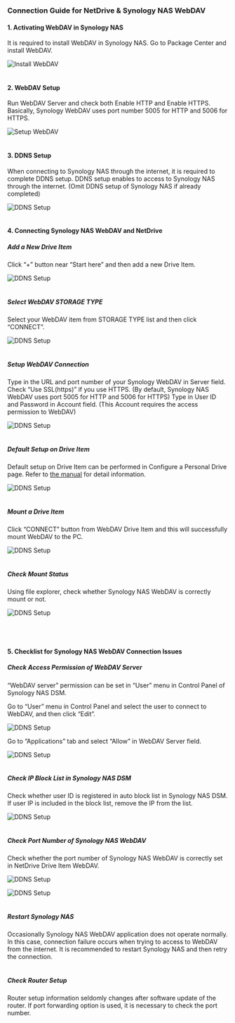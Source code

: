 ### Connection Guide for NetDrive & Synology NAS WebDAV

#### 1. Activating WebDAV in Synology NAS

It is required to install WebDAV in Synology NAS.  Go to Package Center and install WebDAV.
 
 ![Install WebDAV](https://raw.githubusercontent.com/bdrive/help/master/support_content/en/guide/synology/Picture1.png)<br><br>

#### 2. WebDAV Setup

Run WebDAV Server and check both Enable HTTP and Enable HTTPS.  Basically, Synology WebDAV uses port number 5005 for HTTP and 5006 for HTTPS.
 
 ![Setup WebDAV](https://raw.githubusercontent.com/bdrive/help/master/support_content/en/guide/synology/Picture2.png)<br><br>

#### 3. DDNS Setup

When connecting to Synology NAS through the internet, it is required to complete DDNS setup.  DDNS setup enables to access to Synology NAS through the internet.  (Omit DDNS setup of Synology NAS if already completed)
 
 ![DDNS Setup](https://raw.githubusercontent.com/bdrive/help/master/support_content/en/guide/synology/Picture3.png)<br><br>

#### 4. Connecting Synology NAS WebDAV and NetDrive<br>

##### Add a New Drive Item
Click “+” button near “Start here” and then add a new Drive Item.
 
 ![DDNS Setup](https://raw.githubusercontent.com/bdrive/help/master/support_content/en/guide/synology/Picture4.png)<br><br>

##### Select WebDAV STORAGE TYPE 
Select your WebDAV item from STORAGE TYPE list and then click “CONNECT”.
 
 ![DDNS Setup](https://raw.githubusercontent.com/bdrive/help/master/support_content/en/guide/synology/Picture5.png)<br><br>

##### Setup WebDAV Connection
Type in the URL and port number of your Synology WebDAV in Server field.  Check “Use SSL(https)” if you use HTTPS.  (By default, Synology NAS WebDAV uses port 5005 for HTTP and 5006 for HTTPS)
Type in User ID and Password in Account field.  (This Account requires the access permission to WebDAV)
 
 ![DDNS Setup](https://raw.githubusercontent.com/bdrive/help/master/support_content/en/guide/synology/Picture6.png)<br><br>

##### Default Setup on Drive Item
Default setup on Drive Item can be performed in Configure a Personal Drive page.  Refer to [the manual](https://www.netdrive.net/support/?type=documents&path=netdrive_manual&page=add-configure-drive) for detail information. 

 ![DDNS Setup](https://raw.githubusercontent.com/bdrive/help/master/support_content/en/guide/synology/Picture7.png)<br><br>
 
##### Mount a Drive Item 
Click “CONNECT” button from WebDAV Drive Item and this will successfully mount WebDAV to the PC.

 ![DDNS Setup](https://raw.githubusercontent.com/bdrive/help/master/support_content/en/guide/synology/Picture8.png)<br><br>
 
##### Check Mount Status
Using file explorer, check whether Synology NAS WebDAV is correctly mount or not.
 
 ![DDNS Setup](https://raw.githubusercontent.com/bdrive/help/master/support_content/en/guide/synology/Picture9.png)<br><br><br>
 
#### 5. Checklist for Synology NAS WebDAV Connection Issues<br>

##### Check Access Permission of WebDAV Server
“WebDAV server” permission can be set in “User” menu in Control Panel of Synology NAS DSM.

Go to “User” menu in Control Panel and select the user to connect to WebDAV, and then click “Edit”.

 ![DDNS Setup](https://raw.githubusercontent.com/bdrive/help/master/support_content/en/guide/synology/Picture10.png)
 
Go to “Applications” tab and select “Allow” in WebDAV Server field.

 ![DDNS Setup](https://raw.githubusercontent.com/bdrive/help/master/support_content/en/guide/synology/Picture11.png)<br><br>

##### Check IP Block List in Synology NAS DSM 

Check whether user ID is registered in auto block list in Synology NAS DSM.  If user IP is included in the block list, remove the IP from the list.
 
 ![DDNS Setup](https://raw.githubusercontent.com/bdrive/help/master/support_content/en/guide/synology/Picture12.png)<br><br>

##### Check Port Number of Synology NAS WebDAV

Check whether the port number of Synology NAS WebDAV is correctly set in NetDrive Drive Item WebDAV.

 ![DDNS Setup](https://raw.githubusercontent.com/bdrive/help/master/support_content/en/guide/synology/Picture13.png)

 ![DDNS Setup](https://raw.githubusercontent.com/bdrive/help/master/support_content/en/guide/synology/Picture14.png)<br><br>

##### Restart Synology NAS

Occasionally Synology NAS WebDAV application does not operate normally.  In this case, connection failure occurs when trying to access to WebDAV from the internet.  It is recommended to restart Synology NAS and then retry the connection.<br><br>

##### Check Router Setup

Router setup information seldomly changes after software update of the router.  If port forwarding option is used, it is necessary to check the port number.<br><br>



